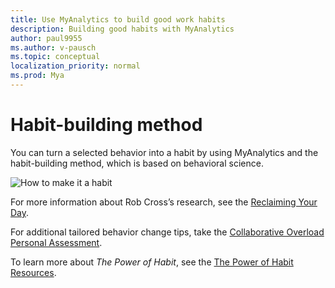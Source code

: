 ```yaml
---
title: Use MyAnalytics to build good work habits
description: Building good habits with MyAnalytics
author: paul9955
ms.author: v-pausch
ms.topic: conceptual
localization_priority: normal 
ms.prod: Mya
---
```


# Habit-building method

You can turn a selected behavior into a habit by using MyAnalytics and the habit-building method, which is based on behavioral science.

![How to make it a habit](../../../Images/MyA/use/how-to-make-it-a-habit.png)

For more information about Rob Cross’s research, see the [Reclaiming Your Day](https://www.robcross.org/wp-content/uploads/2017/10/reducing-collaborative-overload-how-efficient-collaborators-reclaim-time-connected-commons.pdf).

For additional tailored behavior change tips, take the [Collaborative Overload Personal Assessment](https://www.networkassessments.org/).

To learn more about _The Power of Habit_, see the [The Power of Habit Resources](http://charlesduhigg.com/resources/).
